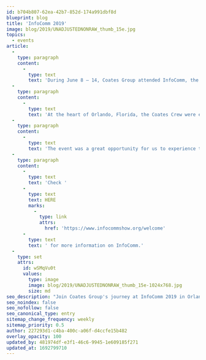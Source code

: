 ```yaml
---
id: b704b807-62ea-42b7-852d-174a991dbf8d
blueprint: blog
title: 'InfoComm 2019'
image: blog/2019/UNADJUSTEDNONRAW_thumb_15e.jpg
topics:
  - events
article:
  -
    type: paragraph
    content:
      -
        type: text
        text: 'During June 8 – 14, Coates Group attended InfoComm, the largest show in the US for audiovisual technology.'
  -
    type: paragraph
    content:
      -
        type: text
        text: 'At the heart of Orlando, Florida, the Coates Crew were exposed to the greatest collection of audio, digital signage and collaboration companies all under one roof.'
  -
    type: paragraph
    content:
      -
        type: text
        text: 'The event was a great opportunity for us to experience the future of the AV technology industry and meet our partners.'
  -
    type: paragraph
    content:
      -
        type: text
        text: 'Check '
      -
        type: text
        text: HERE
        marks:
          -
            type: link
            attrs:
              href: 'https://www.infocommshow.org/welcome'
      -
        type: text
        text: ' for more information on InfoComm.'
  -
    type: set
    attrs:
      id: wSMqVu0t
      values:
        type: image
        image: blog/2019/UNADJUSTEDNONRAW_thumb_15e-1024x768.jpg
        size: md
seo_description: "Join Coates Group's journey at InfoComm 2019 in Orlando, experiencing the forefront of AV technology. Dive into the digital future. Learn more!"
seo_noindex: false
seo_nofollow: false
seo_canonical_type: entry
sitemap_change_frequency: weekly
sitemap_priority: 0.5
author: 227293d1-c4ba-400c-a06f-d4ccfe15b482
overlay_opacity: 100
updated_by: 481974df-e3f1-46c6-9945-1e609185f271
updated_at: 1692799710
---
```

